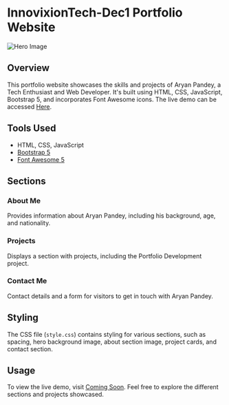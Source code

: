 # InnovixionTech-Dec1 Portfolio Website

![Hero Image](images/heroImage.jpeg)

## Overview

This portfolio website showcases the skills and projects of Aryan Pandey, a Tech Enthusiast and Web Developer. It's built using HTML, CSS, JavaScript, Bootstrap 5, and incorporates Font Awesome icons. The live demo can be accessed [Here](https://innovixion-tech-dec1-task1.vercel.app/).

## Tools Used

- HTML, CSS, JavaScript
- [Bootstrap 5](https://getbootstrap.com/docs/5.0/getting-started/introduction/)
- [Font Awesome 5](https://fontawesome.com/)

## Sections

### About Me

Provides information about Aryan Pandey, including his background, age, and nationality.

### Projects

Displays a section with projects, including the Portfolio Development project.

### Contact Me

Contact details and a form for visitors to get in touch with Aryan Pandey.

## Styling

The CSS file (`style.css`) contains styling for various sections, such as spacing, hero background image, about section image, project cards, and contact section.

## Usage

To view the live demo, visit [Coming Soon](https://innovixion-tech-dec1-task1.vercel.app/). Feel free to explore the different sections and projects showcased.
